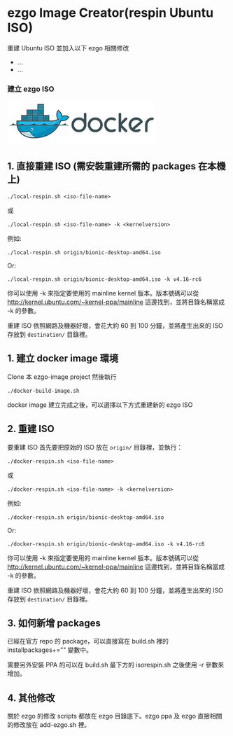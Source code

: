 # ezgo Image Creator(respin Ubuntu ISO)

重建 Ubuntu ISO 並加入以下 ezgo 相關修改

- ...
- ...

### 建立 ezgo ISO

![Docker](https://github.com/ezgo-dev/ezgo-image/raw/master/Docker.png)

## 1. 直接重建 ISO (需安裝重建所需的 packages 在本機上)

```
./local-respin.sh <iso-file-name>
```
或
```
./local-respin.sh <iso-file-name> -k <kernelversion>
```

例如:
```
./local-respin.sh origin/bionic-desktop-amd64.iso
```
Or:
```
./local-respin.sh origin/bionic-desktop-amd64.iso -k v4.16-rc6
```

你可以使用 -k 來指定要使用的 mainline kernel 版本。版本號碼可以從 http://kernel.ubuntu.com/~kernel-ppa/mainline 這邊找到，並將目錄名稱當成 -k 的參數。

重建 ISO 依照網路及機器好壞，會花大約 60 到 100 分鐘，並將產生出來的 ISO 存放到 ```destination/``` 目錄裡。

## 1. 建立 docker image 環境

Clone 本 ezgo-image project 然後執行

```
./docker-build-image.sh
```

docker image 建立完成之後，可以選擇以下方式重建新的 ezgo ISO

## 2. 重建 ISO

要重建 ISO 首先要把原始的 ISO 放在 ```origin/``` 目錄裡，並執行：
  
```
./docker-respin.sh <iso-file-name>
```
或
```
./docker-respin.sh <iso-file-name> -k <kernelversion>
```

例如:
```
./docker-respin.sh origin/bionic-desktop-amd64.iso
```
Or:
```
./docker-respin.sh origin/bionic-desktop-amd64.iso -k v4.16-rc6
```

你可以使用 -k 來指定要使用的 mainline kernel 版本。版本號碼可以從 http://kernel.ubuntu.com/~kernel-ppa/mainline 這邊找到，並將目錄名稱當成 -k 的參數。

重建 ISO 依照網路及機器好壞，會花大約 60 到 100 分鐘，並將產生出來的 ISO 存放到 ```destination/``` 目錄裡。

## 3. 如何新增 packages

已經在官方 repo 的 package，可以直接寫在 build.sh 裡的 installpackages+="" 變數中。

需要另外安裝 PPA 的可以在 build.sh 最下方的 isorespin.sh 之後使用 -r 參數來增加。

## 4. 其他修改

關於 ezgo 的修改 scripts 都放在 ezgo 目錄底下。ezgo ppa 及 ezgo 直接相關的修改放在 add-ezgo.sh 裡。
